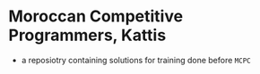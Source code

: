 # Moroccan Competitive Programmers, Kattis

- a reposiotry containing solutions for training done before `MCPC`
